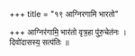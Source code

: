 +++
title = "१९ आग्निरगामि भारतो"

+++
आग्निर॑गामि॒ भार॑तो वृत्र॒हा पु॑रु॒चेत॑नः ।  
दिवो॑दासस्य॒ सत्प॑तिः ॥